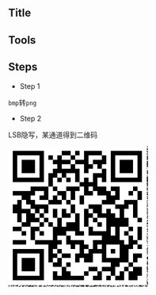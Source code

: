 ##  Title

##  Tools

##  Steps

- Step 1

`bmp`转`png`

- Step 2

LSB隐写，某通道得到二维码

![qr](./tmp/solved.bmp)




